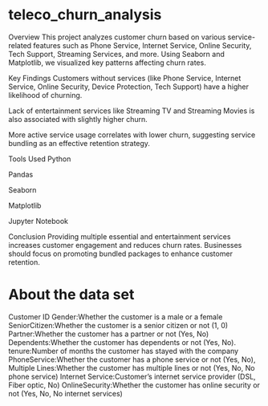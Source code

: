 # teleco_churn_analysis
Overview
This project analyzes customer churn based on various service-related features such as Phone Service, Internet Service, Online Security, Tech Support, Streaming Services, and more. Using Seaborn and Matplotlib, we visualized key patterns affecting churn rates.

Key Findings
Customers without services (like Phone Service, Internet Service, Online Security, Device Protection, Tech Support) have a higher likelihood of churning.

Lack of entertainment services like Streaming TV and Streaming Movies is also associated with slightly higher churn.

More active service usage correlates with lower churn, suggesting service bundling as an effective retention strategy.

Tools Used
Python 

Pandas

Seaborn

Matplotlib

Jupyter Notebook

Conclusion
Providing multiple essential and entertainment services increases customer engagement and reduces churn rates. Businesses should focus on promoting bundled packages to enhance customer retention.
# About the data set
Customer ID
Gender:Whether the customer is a male or a female
SeniorCitizen:Whether the customer is a senior citizen or not (1, 0)
Partner:Whether the customer has a partner or not (Yes, No)
Dependents:Whether the customer has dependents or not (Yes, No).
tenure:Number of months the customer has stayed with the company
PhoneService:Whether the customer has a phone service or not (Yes, No),
Multiple Lines:Whether the customer has multiple lines or not (Yes, No, No phone service)
Internet Service:Customer’s internet service provider (DSL, Fiber optic, No)
OnlineSecurity:Whether the customer has online security or not (Yes, No, No internet services)
